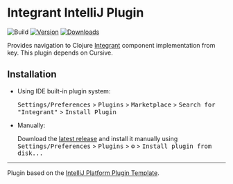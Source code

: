 # Integrant IntelliJ Plugin

![Build](https://github.com/shinichy/integrant-intellij-plugin/workflows/Build/badge.svg)
[![Version](https://img.shields.io/jetbrains/plugin/v/18019-integrant.svg)](https://plugins.jetbrains.com/plugin/18019-integrant)
[![Downloads](https://img.shields.io/jetbrains/plugin/d/18019-integrant.svg)](https://plugins.jetbrains.com/plugin/18019-integrant)

<!-- Plugin description -->
Provides navigation to Clojure <a href="https://github.com/weavejester/integrant">Integrant</a> component implementation from key.
This plugin depends on Cursive.
<!-- Plugin description end -->

## Installation

- Using IDE built-in plugin system:
  
  <kbd>Settings/Preferences</kbd> > <kbd>Plugins</kbd> > <kbd>Marketplace</kbd> > <kbd>Search for "Integrant"</kbd> >
  <kbd>Install Plugin</kbd>
  
- Manually:

  Download the [latest release](https://github.com/shinichy/integrant-intellij-plugin/releases/latest) and install it manually using
  <kbd>Settings/Preferences</kbd> > <kbd>Plugins</kbd> > <kbd>⚙️</kbd> > <kbd>Install plugin from disk...</kbd>


---
Plugin based on the [IntelliJ Platform Plugin Template][template].

[template]: https://github.com/JetBrains/intellij-platform-plugin-template
